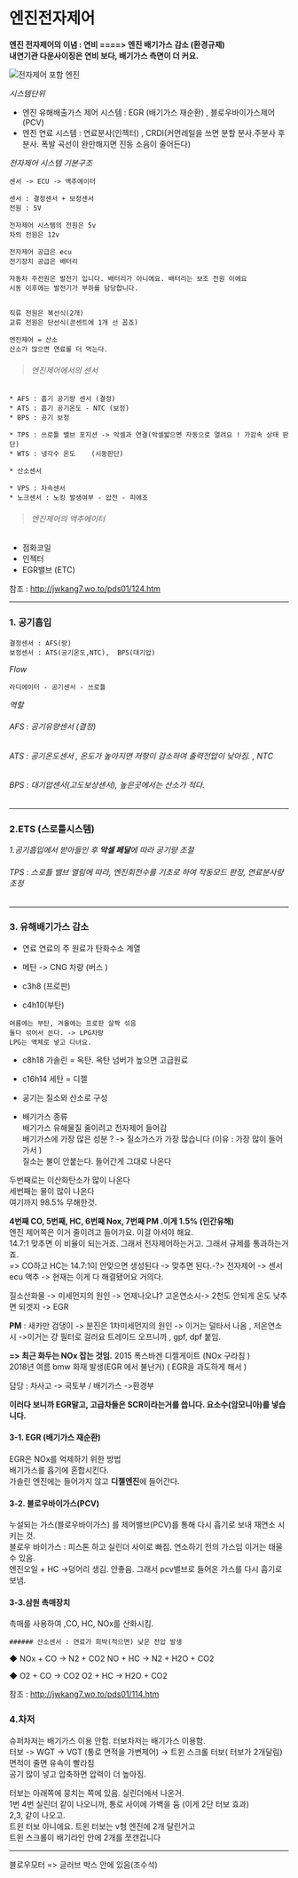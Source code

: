 # 엔진전자제어

**엔진 전자제어의 이념 : 연비 ====> 엔진 배기가스 감소 (환경규제)**    
**내연기관 다운사이징은 연비 보다, 배기가스 측면이 더 커요.**


![전자제어 포함 엔진](https://github.com/lkeonwoo94/Automotive-Engineering/blob/master/%EC%9E%90%EB%8F%99%EC%B0%A8%20%EA%B5%AC%EC%A1%B0%20%EC%9D%B4%EB%A1%A0/%EC%83%A4%EC%8B%9C-%EC%97%94%EC%A7%84/img/%EC%A0%84%EC%9E%90%EC%A0%9C%EC%96%B4.jpg)    

*시스템단위*
* 엔진 유해배출가스 제어 시스템 : EGR (배기가스 재순환) , 블로우바이가스제어(PCV)
* 엔진 연료 시스템 : 연료분사(인젝터) , CRDI(커먼레일을 쓰면 분할 분사.주분사 후분사. 폭발 곡선이 완만해지면 진동 소음이 줄어든다)

*전자제어 시스템 기본구조*
``` 
센서 -> ECU -> 액추에이터 

센서 : 결정센서 + 보정센서
전원 : 5V

전자제어 시스템의 전원은 5v
차의 전원은 12v

전자제어 공급은 ecu
전기장치 공급은 배터리

자동차 주전원은 발전기 입니다. 배터리가 아니에요. 배터리는 보조 전원 이에요
시동 이후에는 발전기가 부하를 담당합니다.


직류 전원은 복선식(2개)
교류 전원은 단선식(콘센트에 1개 선 꼽죠)
```

```
엔진제어 = 산소
산소가 많으면 연료를 더 먹는다.
```

> ###### *엔진제어에서의 센서*
```
* AFS : 흡기 공기량 센서 (결정)
* ATS : 흡기 공기온도 - NTC (보정)
* BPS : 공기 보정    
```
```
* TPS : 쓰로틀 밸브 포지션 -> 악셀과 연결(악셀밟으면 자동으로 열려요 ! 가감속 상태 판단)
* WTS : 냉각수 온도    (시동판단)
```
```
* 산소센서      
```
```
* VPS : 차속센서
* 노크센서 : 노킹 발생여부 - 압전 - 피에조      
```


> ###### *엔진제어의 액추에이터*
* 점화코일
* 인젝터
* EGR밸브 (ETC)

참조 : http://jwkang7.wo.to/pds01/124.htm

---

### 1. 공기흡입
```
결정센서 : AFS(량)
보정센서 : ATS(공기온도,NTC),  BPS(대기압)
```

*Flow*
```
라디에이터 - 공기센서 - 쓰로틀
```

*역할*
###### AFS : 공기유량센서 (결정)
###### ATS : 공기온도센서 ,  온도가 높아지면 저항이 감소하여 출력전압이 낮아짐. , NTC
###### BPS : 대기압센서(고도보상센서), 높은곳에서는 산소가 적다.    
---
### 2.ETS (스로틀시스템)

*1.공기흡입에서 받아들인 후 **악셀 페달**에 따라 공기량 조절*
###### TPS : 스로틀 밸브 열림에 따라, 엔진회전수를 기초로 하여 작동모드 판정, 연료분사량 조정

---

### 3. 유해배기가스 감소
* 연료
연료의 주 원료가 탄화수소 계열

* 메탄 -> CNG 차량 (버스 ) 
* c3h8 (프로판)
* c4h10(부탄)
```
여름에는 부탄, 겨울에는 프로판 살짝 섞음
둘다 섞어서 쓴다. -> LPG차량
LPG는 액체로 넣고 다녀요.
```

* c8h18 가솔린 = 옥탄. 옥탄 넘버가 높으면 고급원료
* c16h14 세탄 = 디젤    

* 공기는 질소와 산소로 구성      


* 배기가스 종류      
배기가스 유해물질 줄이려고 전자제어 들어감      
배기가스에 가장 많은 성분 ? -> 질소가스가 가장 많습니다 (이유 : 가장 많이 들어가서 )      
질소는 불이 안붙는다. 들어간게 그대로 나온다       

두번째로는 이산화탄소가 많이 나온다      
세번째는 물이 많이 나온다      
여기까지 98.5% 무해한것.      


**4번째 CO, 5번째, HC, 6번째 Nox, 7번째 PM .이게 1.5% (인간유해)**    
엔진 제어쪽은 이거 줄이려고 들어가요. 이걸 아셔야 해요.    
14.7:1 맞추면 이 비율이 되는거죠. 그래서 전자제어하는거고. 그래서 규제를 통과하는거죠.        
=>  CO하고 HC는 14.7:1이 안맞으면 생성된다 -> 맞추면 된다.-?> 전자제어 -> 센서  ecu 액추  -> 현재는 이게 다 해결됐어요 거의다.     

질소산화물 -> 미세먼지의 원인 -> 언제나오냐? 고온연소시-> 2천도 안되게 온도 낮추면 되겟지 -> EGR      

**PM** : 새카만 검댕이 -> 분진은 1차미세먼지의 원인 -> 이거는 덜타서 나옴 , 저온연소시 ->이거는 걍 필터로 걸러요 트레이드 오프니까 ,  gpf, dpf 붙임.      

**=> 최근 화두는  NOx 잡는 것임.**
2015 폭스바겐 디젤게이트 (NOx 구라침 )      
2018년 여름  bmw 화재 발생(EGR 에서 불난거) ( EGR을 과도하게 해서 )     
              
담당 : 차사고 -> 국토부 / 배기가스 ->환경부      

**이러다 보니까 EGR말고, 고급차들은 SCR이라는거를 씁니다. 요소수(암모니아)를 넣습니다.**      



#### 3-1. EGR (배기가스 재순환)    

EGR은 NOx를 억제하기 위한 방법        
배기가스를 흡기에 혼합시킨다.      
가솔린 엔진에는 들어가지 않고 **디젤엔진**에 들어간다.       
  
#### 3-2. 블로우바이가스(PCV)    

누설되는 가스(블로우바이가스) 를 제어밸브(PCV)를 통해 다시 흡기로 보내 재연소 시키는 것.            
블로우 바이가스 : 피스톤 하고 실린더 사이로 빠짐. 연소하기 전의 가스임 이거는 태울 수 있음.            
엔진오일 + HC ->덩어리 생김. 안좋음. 그래서 pcv밸브로 들어온 가스를 다시 흡기로 보냄.      



#### 3-3.삼원 촉매장치    

촉매를 사용하여 ,CO, HC, NOx를 산화시킴.       
```
###### 산소센서 : 연료가 희박(적으면) 낮은 전압 발생
```
  ◆ NOx + CO  →  N2 + CO2     NO + HC  →  N2 + H2O + CO2

  ◆  O2   + CO  →  CO2          O2  + HC  →  H2O + CO2
  
  
참조 : http://jwkang7.wo.to/pds01/114.htm


### 4.차저

슈퍼차저는 배기가스 이용 안함.  터보차저는 배기가스 이용함.      
터보 -> WGT -> VGT (통로 면적을 가변제어) -> 트윈 스크롤 터보( 터보가 2개달림)      
면적이 줄면 유속이 빨라짐      
공기 많이 넣고 압축하면 압력이 더 높아짐.      

터보는 아래쪽에 뭉치는 쪽에 있음. 실린더에서 나온거.      
1번 4번 실린더 같이 나오니까, 통로 사이에 가벽을 둠 (이게 2단 터보 효과)      
2,3, 같이 나오고.      
트윈 터보 아니에요. 트윈 터보는 v형 엔진에 2개 달린거고      
트윈 스크롤이 배기라인 안에 2개를 쪼갠겁니다      


---
블로우모터 => 글러브 박스 안에 있음(조수석)
